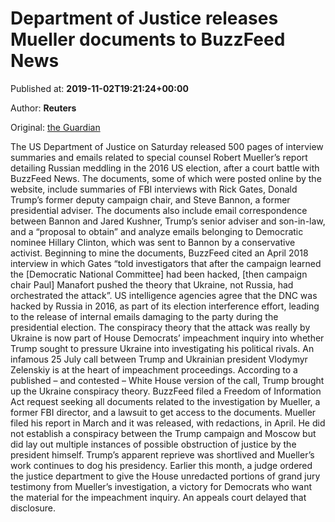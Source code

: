 
# Department of Justice releases Mueller documents to BuzzFeed News

Published at: **2019-11-02T19:21:24+00:00**

Author: **Reuters**

Original: [the Guardian](https://www.theguardian.com/us-news/2019/nov/02/department-of-justice-releases-mueller-documents-buzzfeed-news)

The US Department of Justice on Saturday released 500 pages of interview summaries and emails related to special counsel Robert Mueller’s report detailing Russian meddling in the 2016 US election, after a court battle with BuzzFeed News.
The documents, some of which were posted online by the website, include summaries of FBI interviews with Rick Gates, Donald Trump’s former deputy campaign chair, and Steve Bannon, a former presidential adviser.
The documents also include email correspondence between Bannon and Jared Kushner, Trump’s senior adviser and son-in-law, and a “proposal to obtain” and analyze emails belonging to Democratic nominee Hillary Clinton, which was sent to Bannon by a conservative activist.
Beginning to mine the documents, BuzzFeed cited an April 2018 interview in which Gates “told investigators that after the campaign learned the [Democratic National Committee] had been hacked, [then campaign chair Paul] Manafort pushed the theory that Ukraine, not Russia, had orchestrated the attack”.
US intelligence agencies agree that the DNC was hacked by Russia in 2016, as part of its election interference effort, leading to the release of internal emails damaging to the party during the presidential election.
The conspiracy theory that the attack was really by Ukraine is now part of House Democrats’ impeachment inquiry into whether Trump sought to pressure Ukraine into investigating his political rivals.
An infamous 25 July call between Trump and Ukrainian president Vlodymyr Zelenskiy is at the heart of impeachment proceedings.
According to a published – and contested – White House version of the call, Trump brought up the Ukraine conspiracy theory.
BuzzFeed filed a Freedom of Information Act request seeking all documents related to the investigation by Mueller, a former FBI director, and a lawsuit to get access to the documents.
Mueller filed his report in March and it was released, with redactions, in April. He did not establish a conspiracy between the Trump campaign and Moscow but did lay out multiple instances of possible obstruction of justice by the president himself.
Trump’s apparent reprieve was shortlived and Mueller’s work continues to dog his presidency.
Earlier this month, a judge ordered the justice department to give the House unredacted portions of grand jury testimony from Mueller’s investigation, a victory for Democrats who want the material for the impeachment inquiry.
An appeals court delayed that disclosure.
